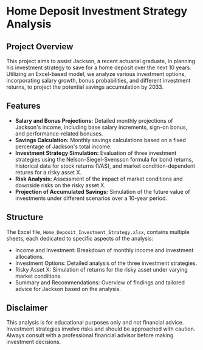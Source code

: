 # Home Deposit Investment Strategy Analysis

## Project Overview

This project aims to assist Jackson, a recent actuarial graduate, in planning his investment strategy to save for a home deposit over the next 10 years. Utilizing an Excel-based model, we analyze various investment options, incorporating salary growth, bonus probabilities, and different investment returns, to project the potential savings accumulation by 2033.

## Features

- **Salary and Bonus Projections:** Detailed monthly projections of Jackson's income, including base salary increments, sign-on bonus, and performance-related bonuses.
- **Savings Calculation:** Monthly savings calculations based on a fixed percentage of Jackson's total income.
- **Investment Strategy Simulation:** Evaluation of three investment strategies using the Nelson-Siegel-Svensson formula for bond returns, historical data for stock returns (VAS), and market condition-dependent returns for a risky asset X.
- **Risk Analysis:** Assessment of the impact of market conditions and downside risks on the risky asset X.
- **Projection of Accumulated Savings:** Simulation of the future value of investments under different scenarios over a 10-year period.

## Structure

The Excel file, `Home_Deposit_Investment_Strategy.xlsx`, contains multiple sheets, each dedicated to specific aspects of the analysis:
- Income and Investment: Breakdown of monthly income and investment allocations.
- Investment Options: Detailed analysis of the three investment strategies.
- Risky Asset X: Simulation of returns for the risky asset under varying market conditions.
- Summary and Recommendations: Overview of findings and tailored advice for Jackson based on the analysis.

## Disclaimer

This analysis is for educational purposes only and not financial advice. Investment strategies involve risks and should be approached with caution. Always consult with a professional financial advisor before making investment decisions.

